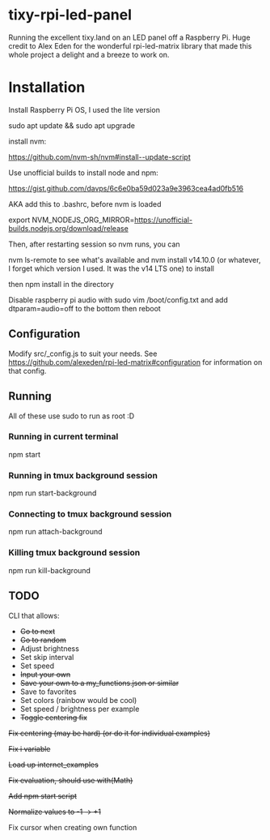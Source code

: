 # tixy-rpi-led-panel

Running the excellent tixy.land on an LED panel off a Raspberry Pi. Huge credit to Alex Eden for the wonderful rpi-led-matrix library that made this whole project a delight and a breeze to work on.


# Installation  

Install Raspberry Pi OS, I used the lite version

sudo apt update && sudo apt upgrade

install nvm:

https://github.com/nvm-sh/nvm#install--update-script

Use unofficial builds to install node and npm:

https://gist.github.com/davps/6c6e0ba59d023a9e3963cea4ad0fb516

AKA add this to .bashrc, before nvm is loaded

export NVM_NODEJS_ORG_MIRROR=https://unofficial-builds.nodejs.org/download/release

Then, after restarting session so nvm runs, you can

nvm ls-remote to see what's available and nvm install v14.10.0 (or whatever, I forget which version I used. It was the v14 LTS one) to install

then npm install in the directory

Disable raspberry pi audio with sudo vim /boot/config.txt and add dtparam=audio=off to the bottom then reboot


## Configuration

Modify src/_config.js to suit your needs. See https://github.com/alexeden/rpi-led-matrix#configuration for information on that config.


## Running 

All of these use sudo to run as root :D

### Running in current terminal

npm start

### Running in tmux background session

npm run start-background

### Connecting to tmux background session

npm run attach-background

### Killing tmux background session

npm run kill-background




## TODO
CLI that allows:

* ~~Go to next~~  
* ~~Go to random~~  
* Adjust brightness  
* Set skip interval  
* Set speed  
* ~~Input your own~~  
* ~~Save your own to a my_functions.json or similar~~  
* Save to favorites  
* Set colors (rainbow would be cool)   
* Set speed / brightness per example  
* ~~Toggle centering fix~~

~~Fix centering (may be hard) (or do it for individual examples)~~

~~Fix i variable~~

~~Load up internet_examples~~

~~Fix evaluation, should use with(Math)~~

~~Add npm start script~~

~~Normalize values to -1 -> +1~~

Fix cursor when creating own function
